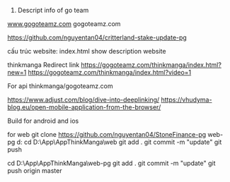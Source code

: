 1. Descript info of go team

www.gogoteamz.com
gogoteamz.com

https://github.com/nguyentan04/critterland-stake-update-pg

cấu trúc website:
index.html show description website

thinkmanga
Redirect link
https://gogoteamz.com/thinkmanga/index.html?new=1
https://gogoteamz.com/thinkmanga/index.html?video=1


For api
thinkmanga/gogoteamz.com


https://www.adjust.com/blog/dive-into-deeplinking/
https://vhudyma-blog.eu/open-mobile-application-from-the-browser/

Build for android and ios 

for web
git clone https://github.com/nguyentan04/StoneFinance-pg web-pg
d:
cd D:\App\AppThinkManga\web
git add .
git commit -m "update"
git push

cd D:\App\AppThinkManga\web-pg
git add .
git commit -m "update"
git push origin master 